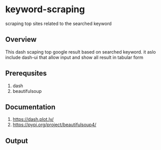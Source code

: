 # keyword-scraping
scraping top sites related to the searched keyword

## Overview
This dash scaping top google result based on searched keyword. it aslo include dash-ui that allow input and show all result in tabular form

## Prerequsites
1.  dash
2.  beautifulsoup


## Documentation
1. https://dash.plot.ly/
2. https://pypi.org/project/beautifulsoup4/


## Output
